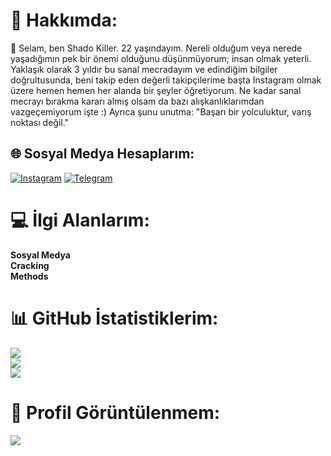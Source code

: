 # 💫 Hakkımda:
👋 Selam, ben Shado Killer. 22 yaşındayım. Nereli olduğum veya nerede yaşadığımın pek bir önemi olduğunu düşünmüyorum; insan olmak yeterli. Yaklaşık olarak 3 yıldır bu sanal mecradayım ve edindiğim bilgiler doğrultusunda, beni takip eden değerli takipçilerime başta Instagram olmak üzere hemen hemen her alanda bir şeyler öğretiyorum. Ne kadar sanal mecrayı bırakma kararı almış olsam da bazı alışkanlıklarımdan vazgeçemiyorum işte :) Ayrıca şunu unutma: "Başarı bir yolculuktur, varış noktası değil."

## 🌐 Sosyal Medya Hesaplarım:
[![Instagram](https://img.shields.io/badge/Instagram-%23E4405F.svg?logo=Instagram&logoColor=white)](https://instagram.com/shadoxyedek) [![Telegram](https://img.shields.io/badge/Telegram-%231DA1F2.svg?logo=Telegram&logoColor=white)](https://telegram.me/shadokiller) 

# 💻 İlgi Alanlarım:

<b>Sosyal Medya</b><br/>
<b>Cracking</b><br/>
<b>Methods</b><br/>

# 📊 GitHub İstatistiklerim:
![](https://github-readme-stats.vercel.app/api?username=shadokiller&theme=dark&hide_border=false&include_all_commits=false&count_private=false)<br/>
![](https://github-readme-streak-stats.herokuapp.com/?user=shadokiller&theme=dark&hide_border=false)<br/>
![](https://github-readme-stats.vercel.app/api/top-langs/?username=shadokiller&theme=dark&hide_border=false&include_all_commits=false&count_private=false&layout=compact)

# 👀 Profil Görüntülenmem:
![](https://camo.githubusercontent.com/ce6ffeaa36a3ecfd09f10ffbc14edbc127800641fd44102bdecc93767319f331/68747470733a2f2f6b6f6d617265762e636f6d2f67687076632f3f757365726e616d653d736861646f6b696c6c65722d3038266c6162656c3d50726f66696c65253230566965777326636f6c6f723d306537356236267374796c653d666c6174)

